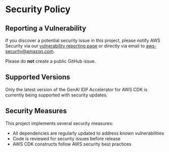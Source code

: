 # Security Policy

## Reporting a Vulnerability

If you discover a potential security issue in this project, please notify AWS Security via our [vulnerability reporting page](https://aws.amazon.com/security/vulnerability-reporting/) or directly via email to [aws-security@amazon.com](mailto:aws-security@amazon.com).

Please do **not** create a public GitHub issue.

## Supported Versions

Only the latest version of the GenAI IDP Accelerator for AWS CDK is currently being supported with security updates.

## Security Measures

This project implements several security measures:
- All dependencies are regularly updated to address known vulnerabilities
- Code is reviewed for security issues before release
- AWS CDK constructs follow AWS security best practices
